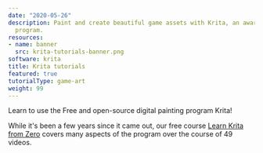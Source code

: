 ```yaml
---
date: "2020-05-26"
description: Paint and create beautiful game assets with Krita, an award-winning painting
  program.
resources:
- name: banner
  src: krita-tutorials-banner.png
software: krita
title: Krita tutorials
featured: true
tutorialType: game-art
weight: 99
---
```


Learn to use the Free and open-source digital painting program Krita!

While it's been a few years since it came out, our free course [Learn Krita from Zero](legacy/krita-from-zero) covers many aspects of the program over the course of 49 videos.
